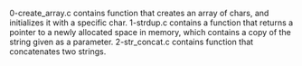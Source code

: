 0-create_array.c contains function that creates an array of chars, and initializes it with a specific char.
1-strdup.c contains a  function that returns a pointer to a newly allocated space in memory, which contains a copy of the string given as a parameter.
2-str_concat.c contains function that concatenates two strings.

